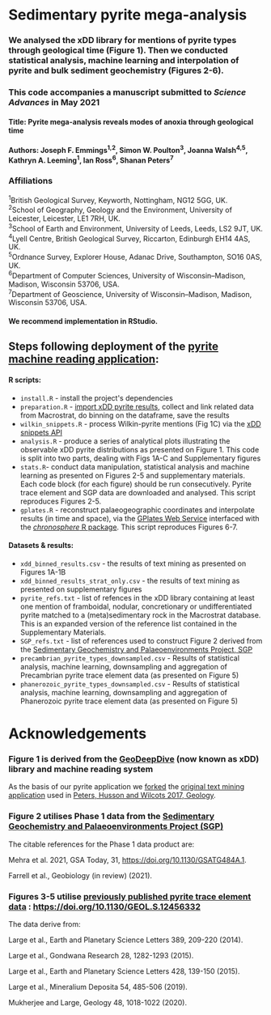 # Sedimentary pyrite mega-analysis
### We analysed the xDD library for mentions of pyrite types through geological time (Figure 1). Then we conducted statistical analysis, machine learning and interpolation of pyrite and bulk sediment geochemistry (Figures 2-6).

### This code accompanies a manuscript submitted to *Science Advances* in May 2021
#### Title: Pyrite mega-analysis reveals modes of anoxia through geological time
#### Authors: Joseph F. Emmings<sup>1,2</sup>, Simon W. Poulton<sup>3</sup>, Joanna Walsh<sup>4,5</sup>, Kathryn A. Leeming<sup>1</sup>, Ian Ross<sup>6</sup>, Shanan Peters<sup>7</sup>

### Affiliations 
<sup>1</sup>British Geological Survey, Keyworth, Nottingham, NG12 5GG, UK.  
<sup>2</sup>School of Geography, Geology and the Environment, University of Leicester, Leicester, LE1 7RH, UK.  
<sup>3</sup>School of Earth and Environment, University of Leeds, Leeds, LS2 9JT, UK.  
<sup>4</sup>Lyell Centre, British Geological Survey, Riccarton, Edinburgh EH14 4AS, UK.  
<sup>5</sup>Ordnance Survey, Explorer House, Adanac Drive, Southampton, SO16 0AS, UK.  
<sup>6</sup>Department of Computer Sciences, University of Wisconsin–Madison, Madison, Wisconsin 53706, USA.   
<sup>7</sup>Department of Geoscience, University of Wisconsin–Madison, Madison, Wisconsin 53706, USA.   

#### We recommend implementation in RStudio.

## Steps following deployment of the [pyrite machine reading application](https://github.com/jemmings-git/pyrite_app):

#### R scripts:
 * `install.R` - install the project's dependencies
 * `preparation.R` - [import xDD pyrite results](https://geodeepdive.org/app_output/jemmings_with_pyrite_24Oct2019.zip), collect and link related data from Macrostrat, do binning on the dataframe, save the results
 * `wilkin_snippets.R` - process Wilkin-pyrite mentions (Fig 1C) via the [xDD snippets API](https://xdd.wisc.edu/api/snippets?term=Wilkin,framboid&full_results=true&inclusive=true&clean&known_terms=stratigraphic_names)
 * `analysis.R` - produce a series of analytical plots illustrating the observable xDD pyrite distributions as presented on Figure 1. This code is split into two parts, dealing with Figs 1A-C and Supplementary figures 
 * `stats.R`- conduct data manipulation, statistical analysis and machine learning as presented on Figures 2-5 and supplementary materials. Each code block (for each figure) should be run consecutively. Pyrite trace element and SGP data are downloaded and analysed. This script reproduces Figures 2-5.
 * `gplates.R` - reconstruct palaeogeographic coordinates and interpolate results (in time and space), via the [GPlates Web Service](https://gws.gplates.org/) interfaced with the [*chronosphere* R package](https://github.com/chronosphere-portal/r_package/). This script reproduces Figures 6-7.

#### Datasets & results:
 * `xdd_binned_results.csv` - the results of text mining as presented on Figures 1A-1B
 * `xdd_binned_results_strat_only.csv` - the results of text mining as presented on supplementary figures
 * `pyrite_refs.txt` - list of refences in the xDD library containing at least one mention of framboidal, nodular, concretionary or undifferentiated pyrite matched to a (meta)sedimentary rock in the Macrostrat database. This is an expanded version of the reference list contained in the Supplementary Materials.
 * `SGP_refs.txt` - list of references used to construct Figure 2 derived from the [Sedimentary Geochemistry and Palaeoenvironments Project, SGP](http://sgp-search.io/)
 * `precambrian_pyrite_types_downsampled.csv` - Results of statistical analysis, machine learning, downsampling and aggregation of Precambrian pyrite trace element data (as presented on Figure 5)
 * `phanerozoic_pyrite_types_downsampled.csv` - Results of statistical analysis, machine learning, downsampling and aggregation of Phanerozoic pyrite trace element data (as presented on Figure 5)

# Acknowledgements

### Figure 1 is derived from the [GeoDeepDive](https://geodeepdive.org) (now known as xDD) library and machine reading system
As the basis of our pyrite application we [forked](https://github.com/jemmings-git/pyrite_app) the [original text mining application](https://github.com/UW-Macrostrat/stromatolites_demo) used in [Peters, Husson and Wilcots 2017, Geology](http://doi.org/10.1130/G38931.1). 

### Figure 2 utilises Phase 1 data from the [Sedimentary Geochemistry and Palaeoenvironments Project (SGP)](http://sgp-search.io/)
The citable references for the Phase 1 data product are:

Mehra et al. 2021, GSA Today, 31, https://doi.org/10.1130/GSATG484A.1.

Farrell et al., Geobiology (in review) (2021).

### Figures 3-5 utilise [previously published pyrite trace element data](https://doi.org/10.1130/GEOL.S.12456332) : https://doi.org/10.1130/GEOL.S.12456332
The data derive from:

Large et al., Earth and Planetary Science Letters 389, 209-220 (2014).

Large et al., Gondwana Research 28, 1282-1293 (2015).

Large et al., Earth and Planetary Science Letters 428, 139-150 (2015).

Large et al., Mineralium Deposita 54, 485-506 (2019).

Mukherjee and Large, Geology 48, 1018-1022 (2020).

